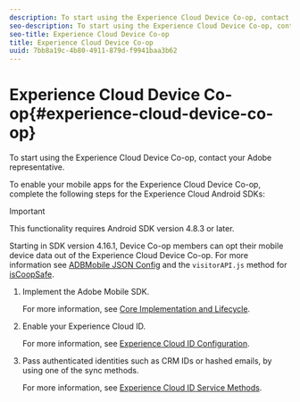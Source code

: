 ```yaml
---
description: To start using the Experience Cloud Device Co-op, contact your Adobe representative.
seo-description: To start using the Experience Cloud Device Co-op, contact your Adobe representative.
seo-title: Experience Cloud Device Co-op
title: Experience Cloud Device Co-op
uuid: 7bb8a19c-4b80-4911-879d-f9941baa3b62
---
```


# Experience Cloud Device Co-op{#experience-cloud-device-co-op}

To start using the Experience Cloud Device Co-op, contact your Adobe representative.

To enable your mobile apps for the Experience Cloud Device Co-op, complete the following steps for the Experience Cloud Android SDKs:

>[!IMPORTANT]
>
>This functionality requires Android SDK version 4.8.3 or later.

Starting in SDK version 4.16.1, Device Co-op members can opt their mobile device data out of the Experience Cloud Device Co-op. For more information see [ADBMobile JSON Config](../configuration/json-config/json-config.md#concept_0F700EEE71F94B44A0E4000E6C2DA7FB) and the `visitorAPI.js` method for [isCoopSafe](https://marketing.adobe.com/resources/help/en_US/mcvid/mcvid-coopsafe.html). 

1. Implement the Adobe Mobile SDK.

   For more information, see [Core Implementation and Lifecycle](../getting-started/dev-qs.md#concept_13176B6E37F547D6935E37125F457972).
1. Enable your Experience Cloud ID.

   For more information, see [Experience Cloud ID Configuration](../c-marketing-cloud/mcvid.md#concept_B623676073854D3DAE724082E22ED91A).
1. Pass authenticated identities such as CRM IDs or hashed emails, by using one of the sync methods.

   For more information, see [Experience Cloud ID Service Methods](../c-marketing-cloud/mc-methods.md#concept_EFA674A8220D44E0AC8B2005EDA2E9C6). 